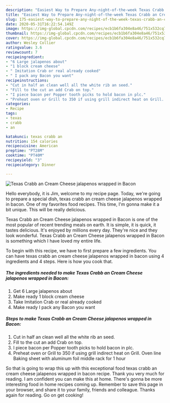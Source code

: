 ```yaml
---
description: "Easiest Way to Prepare Any-night-of-the-week Texas Crabb an Cream Cheese jalapenos wrapped in Bacon"
title: "Easiest Way to Prepare Any-night-of-the-week Texas Crabb an Cream Cheese jalapenos wrapped in Bacon"
slug: 175-easiest-way-to-prepare-any-night-of-the-week-texas-crabb-an-cream-cheese-jalapenos-wrapped-in-bacon
date: 2020-05-31T16:22:54.149Z
image: https://img-global.cpcdn.com/recipes/ecb1b6fa304e8a46/751x532cq70/texas-crabb-an-cream-cheese-jalapenos-wrapped-in-bacon-recipe-main-photo.jpg
thumbnail: https://img-global.cpcdn.com/recipes/ecb1b6fa304e8a46/751x532cq70/texas-crabb-an-cream-cheese-jalapenos-wrapped-in-bacon-recipe-main-photo.jpg
cover: https://img-global.cpcdn.com/recipes/ecb1b6fa304e8a46/751x532cq70/texas-crabb-an-cream-cheese-jalapenos-wrapped-in-bacon-recipe-main-photo.jpg
author: Wesley Collier
ratingvalue: 3.6
reviewcount: 7
recipeingredient:
- "6 Large jalapenos about"
- "1 block cream cheese"
- " Imitation Crab or real already cooked"
- " I pack any Bacon you want"
recipeinstructions:
- "Cut in half an clean well all the white rib an seed."
- "Fill to the cut an add Crab on top."
- "I piece bacon per Popper tooth picks to hold bacon in plc."
- "Preheat oven or Grill to 350 if using grill indirect heat on Grill. Oven line Baking sheet with aluminum foil middle rack for 1 hour"
categories:
- Recipe
tags:
- texas
- crabb
- an

katakunci: texas crabb an 
nutrition: 154 calories
recipecuisine: American
preptime: "PT28M"
cooktime: "PT40M"
recipeyield: "3"
recipecategory: Dinner

---
```



![Texas Crabb an Cream Cheese jalapenos wrapped in Bacon](https://img-global.cpcdn.com/recipes/ecb1b6fa304e8a46/751x532cq70/texas-crabb-an-cream-cheese-jalapenos-wrapped-in-bacon-recipe-main-photo.jpg)

Hello everybody, it is Jim, welcome to my recipe page. Today, we're going to prepare a special dish, texas crabb an cream cheese jalapenos wrapped in bacon. One of my favorites food recipes. This time, I'm gonna make it a bit unique. This will be really delicious.

Texas Crabb an Cream Cheese jalapenos wrapped in Bacon is one of the most popular of recent trending meals on earth. It is simple, it is quick, it tastes delicious. It's enjoyed by millions every day. They're nice and they look wonderful. Texas Crabb an Cream Cheese jalapenos wrapped in Bacon is something which I have loved my entire life.




To begin with this recipe, we have to first prepare a few ingredients. You can have texas crabb an cream cheese jalapenos wrapped in bacon using 4 ingredients and 4 steps. Here is how you cook that.

<!--inarticleads1-->

##### The ingredients needed to make Texas Crabb an Cream Cheese jalapenos wrapped in Bacon:

1. Get 6 Large jalapenos about
1. Make ready 1 block cream cheese
1. Take  Imitation Crab or real already cooked
1. Make ready  I pack any Bacon you want




<!--inarticleads2-->

##### Steps to make Texas Crabb an Cream Cheese jalapenos wrapped in Bacon:

1. Cut in half an clean well all the white rib an seed.
1. Fill to the cut an add Crab on top.
1. I piece bacon per Popper tooth picks to hold bacon in plc.
1. Preheat oven or Grill to 350 if using grill indirect heat on Grill. Oven line Baking sheet with aluminum foil middle rack for 1 hour




So that is going to wrap this up with this exceptional food texas crabb an cream cheese jalapenos wrapped in bacon recipe. Thank you very much for reading. I am confident you can make this at home. There's gonna be more interesting food in home recipes coming up. Remember to save this page in your browser, and share it to your family, friends and colleague. Thanks again for reading. Go on get cooking!

